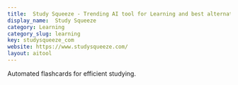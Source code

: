 ```yaml
---
title:  Study Squeeze - Trending AI tool for Learning and best alternatives
display_name:  Study Squeeze
category: Learning
category_slug: learning
key: studysqueeze_com
website: https://www.studysqueeze.com/
layout: aitool
---
```


Automated flashcards for efficient studying.
